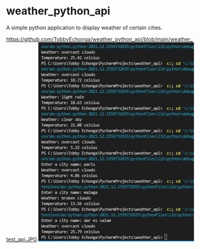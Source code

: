 # weather_python_api
A simple python application to display weather of certain cities.

https://github.com/TobbyEchonga/weather_python_api/blob/main/weather_test_api.JPG
![alt text](https://github.com/TobbyEchonga/weather_python_api/blob/main/weather_test_api.JPG?raw=true)
